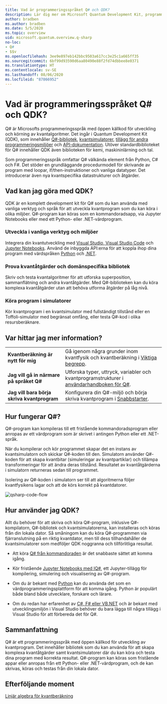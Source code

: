 ```yaml
---
title: Vad är programmeringsspråket Q# och QDK?
description: Lär dig mer om Microsoft Quantum Development Kit, programmeringsspråket Q# samt hur du kan skapa kvantprogram.
author: bradben
ms.author: bradben
ms.date: 5/5/2020
ms.topic: overview
uid: microsoft.quantum.overview.q-sharp
no-loc:
- Q#
- $$v
ms.openlocfilehash: 3ee9e897eb142bbc9503a617cc3e25c1a665ff35
ms.sourcegitcommit: 6bf99d93590d6aa80490e88f2fd74dbbee8e0371
ms.translationtype: HT
ms.contentlocale: sv-SE
ms.lasthandoff: 08/06/2020
ms.locfileid: "87866952"
---
```

# <a name="what-are-the-no-locq-programming-language-and-qdk"></a>Vad är programmeringsspråket Q# och QDK?

Q# är Microsofts programmeringsspråk med öppen källkod för utveckling och körning av kvantalgoritmer. Det ingår i Quantum Development Kit (QDK), som innehåller [Q#-bibliotek](xref:microsoft.quantum.libraries), [kvantsimulatorer](xref:microsoft.quantum.machines), [tillägg för andra programmeringsmiljöer](xref:microsoft.quantum.install) och [API-dokumentation](xref:microsoft.quantum.standardlibsintro). Utöver standardbiblioteket för Q# innehåller QDK även biblioteken för kemi, maskininlärning och tal.

Som programmeringsspråk omfattar Q# välkända element från Python, C# och F#. Det stöder en grundläggande procedurmodell för skrivande av program med loopar, if/then-instruktioner och vanliga datatyper. Det introducerar även nya kvantspecifika datastrukturer och åtgärder.

## <a name="what-can-i-do-with-the-qdk"></a>Vad kan jag göra med QDK?

QDK är en komplett development kit för Q# som du kan använda med vanliga verktyg och språk för att utveckla kvantprogram som du kan köra i olika miljöer. Q#-program kan köras som en kommandoradsapp, via Jupyter Notebooks eller med ett Python- eller .NET-värdprogram.

### <a name="develop-in-common-tools-and-environments"></a>Utveckla i vanliga verktyg och miljöer

Integrera din kvantutveckling med [Visual Studio, Visual Studio Code](xref:microsoft.quantum.install.standalone) och [Jupyter Notebooks](xref:microsoft.quantum.install.jupyter). Använd de inbyggda API:erna för att koppla ihop dina program med värdspråken [Python](xref:microsoft.quantum.install.python) och [.NET](xref:microsoft.quantum.install.cs).

### <a name="try-quantum-operations-and-domain-specific-libraries"></a>Prova kvantåtgärder och domänspecifika bibliotek

Skriv och testa kvantalgoritmer för att utforska superposition, sammanflätning och andra kvantåtgärder. Med Q#-biblioteken kan du köra komplexa kvantåtgärder utan att behöva utforma åtgärder på låg nivå.

### <a name="run-programs-in-simulators"></a>Köra program i simulatorer

Kör kvantprogram i en kvantsimulator med fullständigt tillstånd eller en Toffoli-simulator med begränsat omfång, eller testa Q#-kod i olika resursberäknare. 

## <a name="where-can-i-learn-more"></a>Var hittar jag mer information?

|||
| ---- | ---- |
| **Kvantberäkning är nytt för mig** | Gå igenom några grunder inom kvantfysik och kvantberäkning i [Viktiga begrepp](xref:microsoft.quantum.overview.understanding).|
| **Jag vill gå in närmare på språket Q#** | Utforska typer, uttryck, variabler och kvantprogramstrukturer i [användarhandboken för Q#](xref:microsoft.quantum.guide).|
| **Jag vill bara börja skriva kvantprogram** | Konfigurera din Q#-miljö och börja skriva kvantprogram i [Snabbstarter](xref:microsoft.quantum.install).|

## <a name="how-does-no-locq-work"></a>Hur fungerar Q#?

Q#-program kan kompileras till ett fristående kommandoradsprogram eller anropas av ett värdprogram som är skrivet i antingen Python eller ett .NET-språk.

När du kompilerar och kör programmet skapar det en instans av kvantsimulatorn och skickar Q#-koden till den. Simulatorn använder Q#-koden för att skapa kvantbitar (simuleringar av kvantpartiklar) och tillämpa transformeringar för att ändra deras tillstånd. Resultatet av kvantåtgärderna i simulatorn returneras sedan till programmet.  

Isolering av Q#-koden i simulatorn ser till att algoritmerna följer kvantfysikens lagar och att de körs korrekt på kvantdatorer.

![qsharp-code-flow](~/media/qsharp-code-flow.png)

## <a name="how-do-i-use-the-qdk"></a>Hur använder jag QDK?

Allt du behöver för att skriva och köra Q#-program, inklusive Q#-kompilatorn, Q#-bibliotek och kvantsimulatorerna, kan installeras och köras från din lokala dator. Så småningom kan du köra Q#-programmen via fjärranslutning på en riktig kvantdator, men till dess tillhandahåller de kvantsimulatorer som medföljer QDK noggranna och tillförlitliga resultat.

- Att köra [Q# från kommandoraden](xref:microsoft.quantum.install.standalone) är det snabbaste sättet att komma igång.

- Kör fristående [Jupyter Notebooks med IQ#](xref:microsoft.quantum.install.jupyter), ett Jupyter-tillägg för kompilering, simulering och visualisering av Q#-program.

- Om du är bekant med [Python](xref:microsoft.quantum.install.python) kan du använda det som en värdprogrammeringsplattform för att komma igång. Python är populärt både bland både utvecklare, forskare och lärare.

- Om du redan har erfarenhet av [C#, F# eller VB.NET](xref:microsoft.quantum.install.cs) och är bekant med utvecklingsmiljön i Visual Studio behöver du bara lägga till några tillägg i Visual Studio för att förbereda det för Q#.  

## <a name="summary"></a>Sammanfattning

Q# är ett programmeringsspråk med öppen källkod för utveckling av kvantprogram. Det innehåller bibliotek som du kan använda för att skapa komplexa kvantåtgärder samt kvantsimulatorer där du kan köra och testa dina program med korrekta resultat. Q#-program kan köras som fristående appar eller anropas från ett Python- eller .NET-värdprogram, och de kan skrivas, köras och testas från din lokala dator.

## <a name="next-steps"></a>Efterföljande moment

[Linjär algebra för kvantberäkning](xref:microsoft.quantum.overview.algebra)
